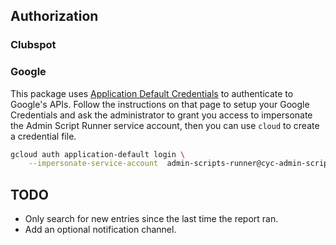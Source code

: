 

## Authorization

### Clubspot

### Google

This package uses [Application Default Credentials](google-adc) to authenticate to Google's APIs. Follow the instructions
on that page to setup your Google Credentials and ask the administrator to grant you access to impersonate the
Admin Script Runner service account, then you can use `cloud` to create a credential file.

```sh
gcloud auth application-default login \
    --impersonate-service-account  admin-scripts-runner@cyc-admin-scripts.iam.gserviceaccount.com
```

## TODO

* Only search for new entries since the last time the report ran.
* Add an optional notification channel.

[google-adc]: https://img.shields.io/badge/license-APLv2-blue.svg